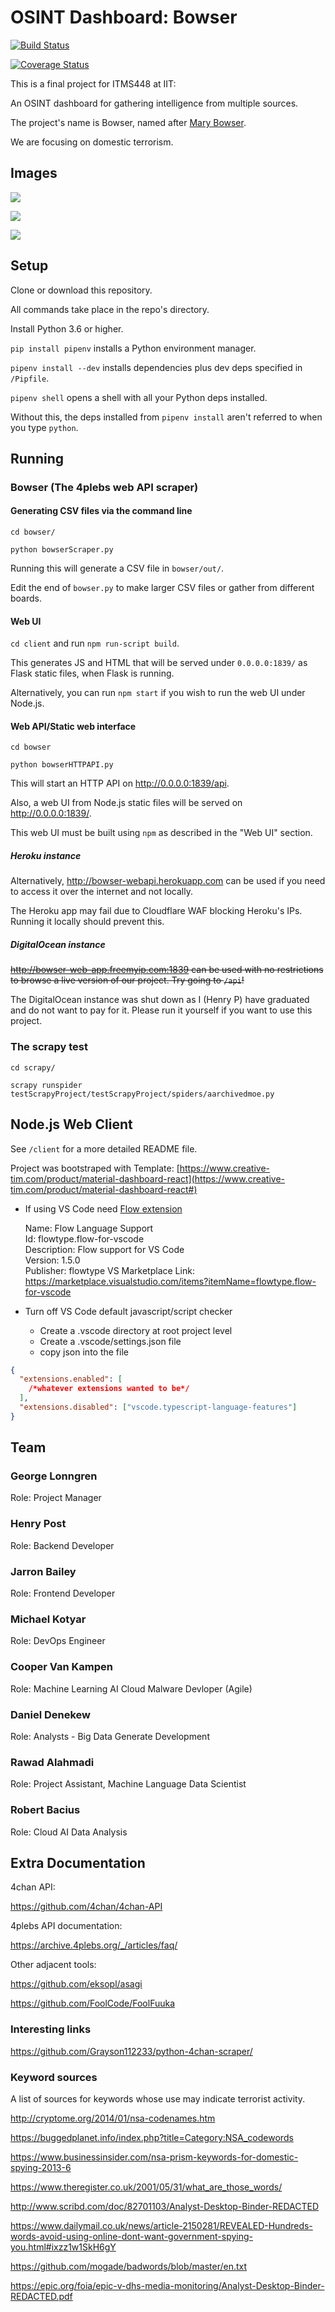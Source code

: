 # OSINT Dashboard: Bowser

[![Build Status](https://travis-ci.org/Team-Bowser-ITMS-448/ITMS448-osint-dashboard.svg?branch=master)](https://travis-ci.org/Team-Bowser-ITMS-448/ITMS448-osint-dashboard)

[![Coverage Status](https://coveralls.io/repos/github/Team-Bowser-ITMS-448/ITMS448-osint-dashboard/badge.svg)](https://coveralls.io/github/Team-Bowser-ITMS-448/ITMS448-osint-dashboard)

This is a final project for ITMS448 at IIT:

An OSINT dashboard for gathering intelligence from multiple sources.

The project's name is Bowser, named after [Mary Bowser](https://en.wikipedia.org/wiki/Mary_Bowser).

We are focusing on domestic terrorism.

## Images

![](.screenshots/screen1.png)

![](.screenshots/screen2.png)

![](.screenshots/screen3.png)

## Setup

Clone or download this repository.

All commands take place in the repo's directory.

Install Python 3.6 or higher.

`pip install pipenv` installs a Python environment manager.

`pipenv install --dev` installs dependencies plus dev deps specified in `/Pipfile`.

`pipenv shell` opens a shell with all your Python deps installed.

Without this, the deps installed from `pipenv install` aren't referred to when you type `python`.

## Running

### Bowser (The 4plebs web API scraper)

#### Generating CSV files via the command line

`cd bowser/`

`python bowserScraper.py`

Running this will generate a CSV file in `bowser/out/`.

Edit the end of `bowser.py` to make larger CSV files or gather from different boards.

#### Web UI

`cd client` and run `npm run-script build`.

This generates JS and HTML that will be served under `0.0.0.0:1839/` as Flask static files, when Flask is running.

Alternatively, you can run `npm start` if you wish to run the web UI under Node.js.

#### Web API/Static web interface

`cd bowser`

`python bowserHTTPAPI.py`

This will start an HTTP API on <http://0.0.0.0:1839/api>.

Also, a web UI from Node.js static files will be served on <http://0.0.0.0:1839/>.

This web UI must be built using `npm` as described in the "Web UI" section.

##### Heroku instance

Alternatively, <http://bowser-webapi.herokuapp.com> can be used if you need to access it over the internet and not locally.

The Heroku app may fail due to Cloudflare WAF blocking Heroku's IPs. Running it locally should prevent this.

##### DigitalOcean instance

<strike><http://bowser-web-app.freemyip.com:1839> can be used with no restrictions to browse a live version of our project. Try going to `/api`!</strike>

The DigitalOcean instance was shut down as I (Henry P) have graduated and do not want to pay for it. Please run it yourself if you want to use this project.

### The scrapy test

`cd scrapy/`

`scrapy runspider testScrapyProject/testScrapyProject/spiders/aarchivedmoe.py`

## Node.js Web Client

See `/client` for a more detailed README file.

Project was bootstraped with 
Template: [https://www.creative-tim.com/product/material-dashboard-react](https://www.creative-tim.com/product/material-dashboard-react#)

- If using VS Code need [Flow extension](https://marketplace.visualstudio.com/items?itemName=flowtype.flow-for-vscode)

    Name: Flow Language Support  
    Id: flowtype.flow-for-vscode  
    Description: Flow support for VS Code  
    Version: 1.5.0  
    Publisher: flowtype 
    VS Marketplace Link: https://marketplace.visualstudio.com/items?itemName=flowtype.flow-for-vscode

- Turn off VS Code default javascript/script checker
  - Create a .vscode directory at root project level
  - Create a .vscode/settings.json file
  - copy json into the file

```json
{
  "extensions.enabled": [
    /*whatever extensions wanted to be*/
  ],
  "extensions.disabled": ["vscode.typescript-language-features"]
}
 ```

## Team

### George Lonngren

Role: Project Manager

### Henry Post

Role: Backend Developer

### Jarron Bailey

Role: Frontend Developer

### Michael Kotyar

Role: DevOps Engineer

### Cooper Van Kampen

Role: Machine Learning AI Cloud Malware Devloper (Agile)

### Daniel Denekew

Role: Analysts - Big Data Generate Development

### Rawad Alahmadi

Role: Project Assistant, Machine Language Data Scientist

### Robert Bacius

Role: Cloud AI Data Analysis

## Extra Documentation

4chan API:

<https://github.com/4chan/4chan-API>

4plebs API documentation:

<https://archive.4plebs.org/_/articles/faq/>

Other adjacent tools:

<https://github.com/eksopl/asagi>

<https://github.com/FoolCode/FoolFuuka>

### Interesting links

<https://github.com/Grayson112233/python-4chan-scraper/>

### Keyword sources

A list of sources for keywords whose use may indicate terrorist activity.

<http://cryptome.org/2014/01/nsa-codenames.htm>

<https://buggedplanet.info/index.php?title=Category:NSA_codewords>

<https://www.businessinsider.com/nsa-prism-keywords-for-domestic-spying-2013-6>

<https://www.theregister.co.uk/2001/05/31/what_are_those_words/>

<http://www.scribd.com/doc/82701103/Analyst-Desktop-Binder-REDACTED>

<https://www.dailymail.co.uk/news/article-2150281/REVEALED-Hundreds-words-avoid-using-online-dont-want-government-spying-you.html#ixzz1w1SkH6gY>

<https://github.com/mogade/badwords/blob/master/en.txt>

<https://epic.org/foia/epic-v-dhs-media-monitoring/Analyst-Desktop-Binder-REDACTED.pdf>
